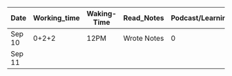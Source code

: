 |Date | Working_time| Waking-Time| Read_Notes| Podcast/Learning|
|---|---|---|---|---| 
|Sep 10| 0+2+2| 12PM| Wrote Notes|0|
|Sep 11|
